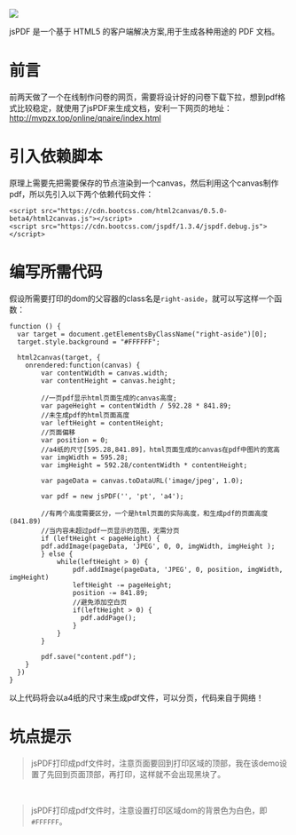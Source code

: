 ![](http://op2clp53n.bkt.clouddn.com/20161104122758_cap-hpi.jpg)

jsPDF 是一个基于 HTML5 的客户端解决方案,用于生成各种用途的 PDF 文档。

<!--more-->
# 前言
前两天做了一个在线制作问卷的网页，需要将设计好的问卷下载下拉，想到pdf格式比较稳定，就使用了jsPDF来生成文档，安利一下网页的地址：http://mvpzx.top/online/qnaire/index.html

# 引入依赖脚本
原理上需要先把需要保存的节点渲染到一个canvas，然后利用这个canvas制作pdf，所以先引入以下两个依赖代码文件：
```
<script src="https://cdn.bootcss.com/html2canvas/0.5.0-beta4/html2canvas.js"></script>
<script src="https://cdn.bootcss.com/jspdf/1.3.4/jspdf.debug.js"></script>
```
# 编写所需代码
假设所需要打印的dom的父容器的class名是`right-aside`，就可以写这样一个函数：

```
function () {
  var target = document.getElementsByClassName("right-aside")[0];
  target.style.background = "#FFFFFF";

  html2canvas(target, {
    onrendered:function(canvas) {
        var contentWidth = canvas.width;
        var contentHeight = canvas.height;

        //一页pdf显示html页面生成的canvas高度;
        var pageHeight = contentWidth / 592.28 * 841.89;
        //未生成pdf的html页面高度
        var leftHeight = contentHeight;
        //页面偏移
        var position = 0;
        //a4纸的尺寸[595.28,841.89]，html页面生成的canvas在pdf中图片的宽高
        var imgWidth = 595.28;
        var imgHeight = 592.28/contentWidth * contentHeight;

        var pageData = canvas.toDataURL('image/jpeg', 1.0);

        var pdf = new jsPDF('', 'pt', 'a4');

        //有两个高度需要区分，一个是html页面的实际高度，和生成pdf的页面高度(841.89)
        //当内容未超过pdf一页显示的范围，无需分页
        if (leftHeight < pageHeight) {
        pdf.addImage(pageData, 'JPEG', 0, 0, imgWidth, imgHeight );
        } else {
            while(leftHeight > 0) {
                pdf.addImage(pageData, 'JPEG', 0, position, imgWidth, imgHeight)
                leftHeight -= pageHeight;
                position -= 841.89;
                //避免添加空白页
                if(leftHeight > 0) {
                  pdf.addPage();
                }
            }
        }

        pdf.save("content.pdf");
    }
  })
}
```
以上代码将会以a4纸的尺寸来生成pdf文件，可以分页，代码来自于网络！

# 坑点提示

> jsPDF打印成pdf文件时，注意页面要回到打印区域的顶部，我在该demo设置了先回到页面顶部，再打印，这样就不会出现黑块了。

<br>

> jsPDF打印成pdf文件时，注意设置打印区域dom的背景色为白色，即`#FFFFFF`。


